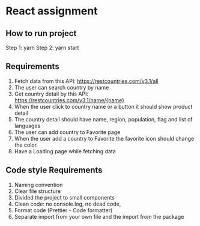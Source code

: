# React assignment

## How to run project

Step 1: yarn
Step 2: yarn start

## Requirements

1. Fetch data from this API: https://restcountries.com/v3.1/all
2. The user can search country by name
3. Get country detail by this API: https://restcountries.com/v3.1/name/{name}
4. When the user click to country name or a button it should show product detail
5. The country detail should have name, region, population, flag and list of languages
6. The user can add country to Favorite page
7. When the user add a country to Favorite the favorite icon should change the color.
8. Have a Loading page while fetching data

## Code style Requirements

1. Naming convention
2. Clear file structure
3. Divided the project to small components
4. Clean code: no console.log, no dead code,
5. Format code (Prettier - Code formatter)
6. Separate import from your own file and the import from the package
